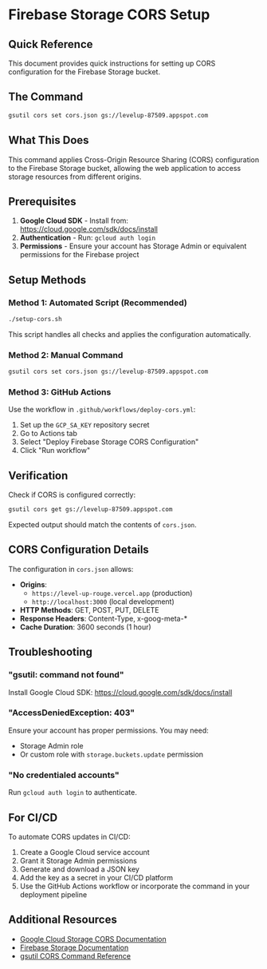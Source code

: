 # Firebase Storage CORS Setup

## Quick Reference

This document provides quick instructions for setting up CORS configuration for the Firebase Storage bucket.

## The Command

```bash
gsutil cors set cors.json gs://levelup-87509.appspot.com
```

## What This Does

This command applies Cross-Origin Resource Sharing (CORS) configuration to the Firebase Storage bucket, allowing the web application to access storage resources from different origins.

## Prerequisites

1. **Google Cloud SDK** - Install from: https://cloud.google.com/sdk/docs/install
2. **Authentication** - Run: `gcloud auth login`
3. **Permissions** - Ensure your account has Storage Admin or equivalent permissions for the Firebase project

## Setup Methods

### Method 1: Automated Script (Recommended)

```bash
./setup-cors.sh
```

This script handles all checks and applies the configuration automatically.

### Method 2: Manual Command

```bash
gsutil cors set cors.json gs://levelup-87509.appspot.com
```

### Method 3: GitHub Actions

Use the workflow in `.github/workflows/deploy-cors.yml`:

1. Set up the `GCP_SA_KEY` repository secret
2. Go to Actions tab
3. Select "Deploy Firebase Storage CORS Configuration"
4. Click "Run workflow"

## Verification

Check if CORS is configured correctly:

```bash
gsutil cors get gs://levelup-87509.appspot.com
```

Expected output should match the contents of `cors.json`.

## CORS Configuration Details

The configuration in `cors.json` allows:

- **Origins**: 
  - `https://level-up-rouge.vercel.app` (production)
  - `http://localhost:3000` (local development)
- **HTTP Methods**: GET, POST, PUT, DELETE
- **Response Headers**: Content-Type, x-goog-meta-*
- **Cache Duration**: 3600 seconds (1 hour)

## Troubleshooting

### "gsutil: command not found"
Install Google Cloud SDK: https://cloud.google.com/sdk/docs/install

### "AccessDeniedException: 403"
Ensure your account has proper permissions. You may need:
- Storage Admin role
- Or custom role with `storage.buckets.update` permission

### "No credentialed accounts"
Run `gcloud auth login` to authenticate.

## For CI/CD

To automate CORS updates in CI/CD:

1. Create a Google Cloud service account
2. Grant it Storage Admin permissions
3. Generate and download a JSON key
4. Add the key as a secret in your CI/CD platform
5. Use the GitHub Actions workflow or incorporate the command in your deployment pipeline

## Additional Resources

- [Google Cloud Storage CORS Documentation](https://cloud.google.com/storage/docs/configuring-cors)
- [Firebase Storage Documentation](https://firebase.google.com/docs/storage)
- [gsutil CORS Command Reference](https://cloud.google.com/storage/docs/gsutil/commands/cors)
